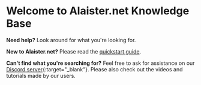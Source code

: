 # Welcome to Alaister.net Knowledge Base

**Need help?** Look around for what you're looking for.

**New to Alaister.net?** Please read the [quickstart guide](quickstart.md).

**Can't find what you're searching for?** Feel free to ask for assistance on our [Discord server](https://discord.gg/PG4VzD9WFa){:target="_blank"}. Please also check out the videos and tutorials made by our users.
